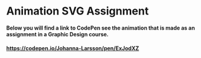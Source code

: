 # Animation SVG Assignment

**Below you will find a link to CodePen see the animation that is made as an assignment in a Graphic Design course.** 

#### https://codepen.io/Johanna-Larsson/pen/ExJodXZ

